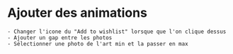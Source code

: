 # Ajouter des animations

    - Changer l'icone du "Add to wishlist" lorsque que l'on clique dessus
    - Ajouter un gap entre les photos
    - Sélectionner une photo de l'art min et la passer en max
